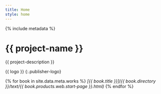 ```yaml
---
title: Home
style: home
---
```


{% include metadata %}

# {{ project-name }}

{{ project-description }}

{{ logo }}
{:.publisher-logo}

{% for book in site.data.meta.works %}
*[{{ book.title }}]({{ book.directory }}/text/{{ book.products.web.start-page }}.html)*
{% endfor %}

